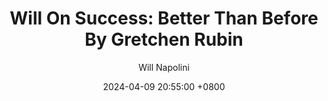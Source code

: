 ---
title: "Will On Success: Better Than Before By Gretchen Rubin"
author: Will Napolini
date: 2024-04-09 20:55:00 +0800
categories: [Mindset, Book-summaries]
tags:
  [
    better-than-before,
    gretchen-rubin,
    habits,
    happiness,
    self-improvement,
    productivity,
    personal-development,
    behavior-change,
    habits-formation,
    happiness-project,
    motivation,
    time-management,
    goal-setting,
    behavioral-science,
    psychology,
    happiness-at-work,
    self-discipline,
    habit-stacking,
    habits-for-success,
    change-management,
    life-hacks
  ]
image: https://pbs.twimg.com/media/GO1e6gwXUAAbcp6?format=jpg&name=large
alt: "Will On Success: Better Than Before By Gretchen Rubin"
fallback:
  - 
  # Replace with the URL of your backup image
  -
  # Replace with the URL of your backup image
---